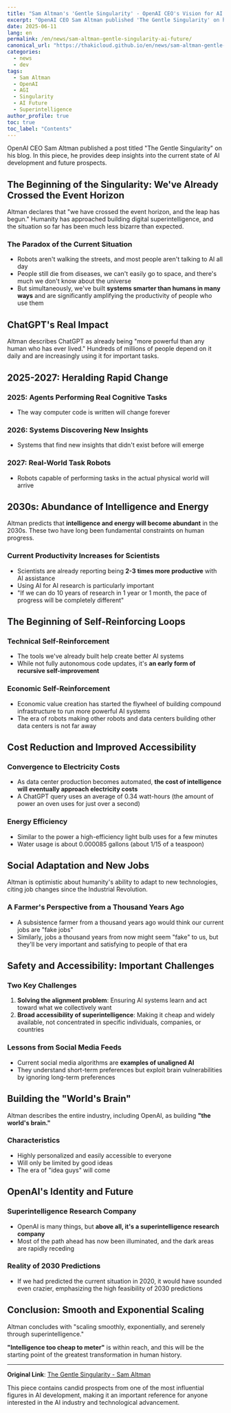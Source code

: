 ```yaml
---
title: "Sam Altman's 'Gentle Singularity' - OpenAI CEO's Vision for AI's Future"
excerpt: "OpenAI CEO Sam Altman published 'The Gentle Singularity' on his blog, providing deep insights into current AI development and future prospects"
date: 2025-06-11
lang: en
permalink: /en/news/sam-altman-gentle-singularity-ai-future/
canonical_url: "https://thakicloud.github.io/en/news/sam-altman-gentle-singularity-ai-future/"
categories: 
  - news
  - dev
tags: 
  - Sam Altman
  - OpenAI
  - AGI
  - Singularity
  - AI Future
  - Superintelligence
author_profile: true
toc: true
toc_label: "Contents"
---
```


OpenAI CEO Sam Altman published a post titled "The Gentle Singularity" on his blog. In this piece, he provides deep insights into the current state of AI development and future prospects.

## The Beginning of the Singularity: We've Already Crossed the Event Horizon

Altman declares that "we have crossed the event horizon, and the leap has begun." Humanity has approached building digital superintelligence, and the situation so far has been much less bizarre than expected.

### The Paradox of the Current Situation

- Robots aren't walking the streets, and most people aren't talking to AI all day
- People still die from diseases, we can't easily go to space, and there's much we don't know about the universe
- But simultaneously, we've built **systems smarter than humans in many ways** and are significantly amplifying the productivity of people who use them

## ChatGPT's Real Impact

Altman describes ChatGPT as already being "more powerful than any human who has ever lived." Hundreds of millions of people depend on it daily and are increasingly using it for important tasks.

## 2025-2027: Heralding Rapid Change

### 2025: Agents Performing Real Cognitive Tasks

- The way computer code is written will change forever

### 2026: Systems Discovering New Insights

- Systems that find new insights that didn't exist before will emerge

### 2027: Real-World Task Robots

- Robots capable of performing tasks in the actual physical world will arrive

## 2030s: Abundance of Intelligence and Energy

Altman predicts that **intelligence and energy will become abundant** in the 2030s. These two have long been fundamental constraints on human progress.

### Current Productivity Increases for Scientists

- Scientists are already reporting being **2-3 times more productive** with AI assistance
- Using AI for AI research is particularly important
- "If we can do 10 years of research in 1 year or 1 month, the pace of progress will be completely different"

## The Beginning of Self-Reinforcing Loops

### Technical Self-Reinforcement

- The tools we've already built help create better AI systems
- While not fully autonomous code updates, it's **an early form of recursive self-improvement**

### Economic Self-Reinforcement

- Economic value creation has started the flywheel of building compound infrastructure to run more powerful AI systems
- The era of robots making other robots and data centers building other data centers is not far away

## Cost Reduction and Improved Accessibility

### Convergence to Electricity Costs

- As data center production becomes automated, **the cost of intelligence will eventually approach electricity costs**
- A ChatGPT query uses an average of 0.34 watt-hours (the amount of power an oven uses for just over a second)

### Energy Efficiency

- Similar to the power a high-efficiency light bulb uses for a few minutes
- Water usage is about 0.000085 gallons (about 1/15 of a teaspoon)

## Social Adaptation and New Jobs

Altman is optimistic about humanity's ability to adapt to new technologies, citing job changes since the Industrial Revolution.

### A Farmer's Perspective from a Thousand Years Ago

- A subsistence farmer from a thousand years ago would think our current jobs are "fake jobs"
- Similarly, jobs a thousand years from now might seem "fake" to us, but they'll be very important and satisfying to people of that era

## Safety and Accessibility: Important Challenges

### Two Key Challenges

1. **Solving the alignment problem**: Ensuring AI systems learn and act toward what we collectively want
2. **Broad accessibility of superintelligence**: Making it cheap and widely available, not concentrated in specific individuals, companies, or countries

### Lessons from Social Media Feeds

- Current social media algorithms are **examples of unaligned AI**
- They understand short-term preferences but exploit brain vulnerabilities by ignoring long-term preferences

## Building the "World's Brain"

Altman describes the entire industry, including OpenAI, as building **"the world's brain."**

### Characteristics

- Highly personalized and easily accessible to everyone
- Will only be limited by good ideas
- The era of "idea guys" will come

## OpenAI's Identity and Future

### Superintelligence Research Company

- OpenAI is many things, but **above all, it's a superintelligence research company**
- Most of the path ahead has now been illuminated, and the dark areas are rapidly receding

### Reality of 2030 Predictions

- If we had predicted the current situation in 2020, it would have sounded even crazier, emphasizing the high feasibility of 2030 predictions

## Conclusion: Smooth and Exponential Scaling

Altman concludes with "scaling smoothly, exponentially, and serenely through superintelligence."

**"Intelligence too cheap to meter"** is within reach, and this will be the starting point of the greatest transformation in human history.

---

**Original Link**: [The Gentle Singularity - Sam Altman](https://blog.samaltman.com/the-gentle-singularity)

This piece contains candid prospects from one of the most influential figures in AI development, making it an important reference for anyone interested in the AI industry and technological advancement.
